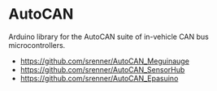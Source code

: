 AutoCAN 
===
Arduino library for the AutoCAN suite of in-vehicle CAN bus microcontrollers.

* https://github.com/srenner/AutoCAN_Meguinauge
* https://github.com/srenner/AutoCAN_SensorHub
* https://github.com/srenner/AutoCAN_Epasuino